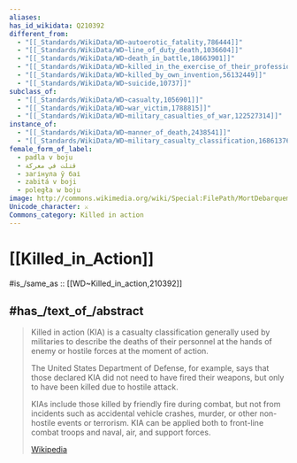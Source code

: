 ```yaml
---
aliases:
has_id_wikidata: Q210392
different_from:
  - "[[_Standards/WikiData/WD~autoerotic_fatality,786444]]"
  - "[[_Standards/WikiData/WD~line_of_duty_death,1036604]]"
  - "[[_Standards/WikiData/WD~death_in_battle,18663901]]"
  - "[[_Standards/WikiData/WD~killed_in_the_exercise_of_their_profession,26216011]]"
  - "[[_Standards/WikiData/WD~killed_by_own_invention,56132449]]"
  - "[[_Standards/WikiData/WD~suicide,10737]]"
subclass_of:
  - "[[_Standards/WikiData/WD~casualty,1056901]]"
  - "[[_Standards/WikiData/WD~war_victim,1788815]]"
  - "[[_Standards/WikiData/WD~military_casualties_of_war,122527314]]"
instance_of:
  - "[[_Standards/WikiData/WD~manner_of_death,2438541]]"
  - "[[_Standards/WikiData/WD~military_casualty_classification,16861376]]"
female_form_of_label:
  - padla v boju
  - قتلت في معركة
  - загінула ў баі
  - zabitá v boji
  - poległa w boju
image: http://commons.wikimedia.org/wiki/Special:FilePath/MortDebarquement.jpg
Unicode_character: ⚔
Commons_category: Killed in action
---
```


# [[Killed_in_Action]] 

#is_/same_as :: [[WD~Killed_in_action,210392]] 

## #has_/text_of_/abstract 

> Killed in action (KIA) is a casualty classification generally 
> used by militaries to describe the deaths of their personnel 
> at the hands of enemy or hostile forces at the moment of action. 
> 
> The United States Department of Defense, for example, says that those declared KIA 
> did not need to have fired their weapons, but only to have been killed due to hostile attack. 
> 
> KIAs include those killed by friendly fire during combat, 
> but not from incidents such as accidental vehicle crashes, murder, 
> or other non-hostile events or terrorism. 
> KIA can be applied both to front-line combat troops and naval, air, and support forces.
>
> [Wikipedia](https://en.wikipedia.org/wiki/Killed%20in%20action) 

